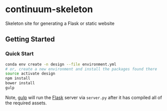 # continuum-skeleton
Skeleton site for generating a Flask or static website


## Getting Started

### Quick Start

```bash
conda env create -n design --file environment.yml
# or, create a new environment and install the packages found there
source activate design
npm install
bower install
gulp
```

Note, [gulp][] will run the [Flask][] server via `server.py` after it has
compiled all of the required assets.




[gulp]: http://gulpjs.com
[Flask]: http://flask.pocoo.org/
